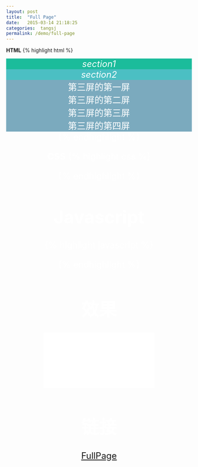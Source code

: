 ```yaml
---
layout: post
title:  "Full Page"
date:   2015-03-14 21:18:25
categories:  tangsj
permalink: /demo/full-page
---
```


**HTML**
{% highlight html %}
<div id="fullpage">
  <div class="section section1" data-anchor="s1">
    <em>section1</em>
  </div>
  <div class="section section2" data-anchor="s2">
    <em>section2</em>
  </div>
  <div class="section section3" data-anchor="s3">
    <div class="slide">第三屏的第一屏</div>
    <div class="slide">第三屏的第二屏</div>
    <div class="slide">第三屏的第三屏</div>
    <div class="slide">第三屏的第四屏</div>
</div>
{% endhighlight %}

**CSS**
{% highlight css %}
<style>
  .site-header{position: fixed; top:0; left: 0; width: 100%; z-index: 99; background-color: #FFF;} 
  #fullpage{text-align: center; color: #FFF; font-size: 24px;}
  .section1{background-color: #1BBC9B;}
  .section2{background-color: #4BBFC3;}
  .section3{background-color: #7BAABE;}
</style>
{% endhighlight %}

**Javascript**
=============
{% highlight javascript %}
<script type="text/javascript">
  $(function(){
    $('#fullpage').fullpage({
      navigation: true,
      css3: true,
      paddingTop: '62px',
      anchors: ['s1', 's2', 's3'],
      navigationTooltips: ['section1', 'section2', 'section3'],
      slidesNavigation: true,
      afterLoad : function(anchor, index){
        $('*[data-anchor='+ anchor +']').find('em').fadeToggle('slow');
      }
    });
  }); 
</script>
{% endhighlight %}

效果
=============
<iframe src="/iframes/full-page" frameborder="0"></iframe>

链接
=============
[FullPage](/iframes/full-page)